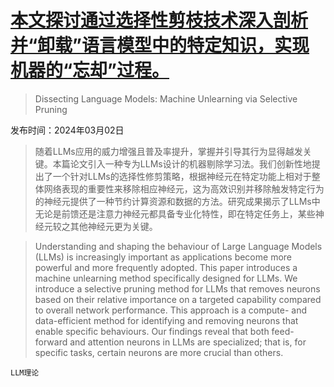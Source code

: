 # [本文探讨通过选择性剪枝技术深入剖析并“卸载”语言模型中的特定知识，实现机器的“忘却”过程。](https://arxiv.org/abs/2403.01267)

> Dissecting Language Models: Machine Unlearning via Selective Pruning

发布时间：2024年03月02日

> 随着LLMs应用的威力增强且普及率提升，掌握并引导其行为显得越发关键。本篇论文引入一种专为LLMs设计的机器剔除学习法。我们创新性地提出了一个针对LLMs的选择性修剪策略，根据神经元在特定功能上相对于整体网络表现的重要性来移除相应神经元，这为高效识别并移除触发特定行为的神经元提供了一种节约计算资源和数据的方法。研究成果揭示了LLMs中无论是前馈还是注意力神经元都具备专业化特性，即在特定任务上，某些神经元较之其他神经元更为关键。

> Understanding and shaping the behaviour of Large Language Models (LLMs) is increasingly important as applications become more powerful and more frequently adopted. This paper introduces a machine unlearning method specifically designed for LLMs. We introduce a selective pruning method for LLMs that removes neurons based on their relative importance on a targeted capability compared to overall network performance. This approach is a compute- and data-efficient method for identifying and removing neurons that enable specific behaviours. Our findings reveal that both feed-forward and attention neurons in LLMs are specialized; that is, for specific tasks, certain neurons are more crucial than others.

`LLM理论`